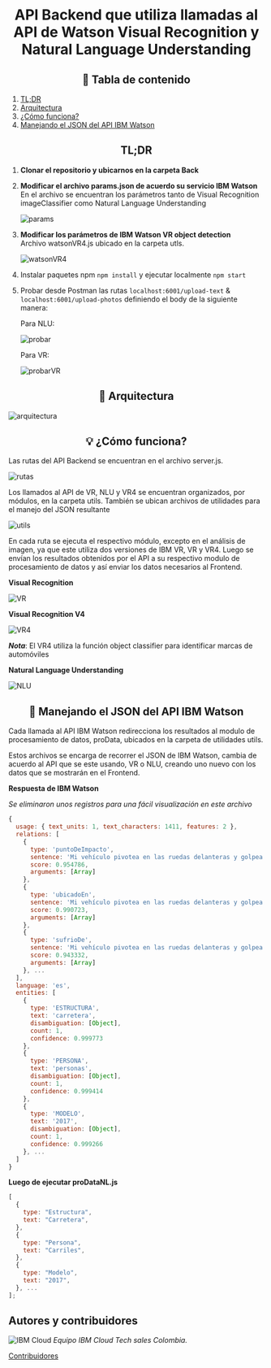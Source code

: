 # <div align=center> API Backend que utiliza llamadas al API de Watson Visual Recognition y Natural Language Understanding </div>

## <div align=center>📑 Tabla de contenido </div>

1. [TL;DR](#tldr)
2. [Arquitectura](#-arquitectura)
3. [¿Cómo funciona?](#-cómo-funciona)
4. [Manejando el JSON del API IBM Watson](#-manejando-el-JSON-del-API-IBM-Watson)

## <div align=center>TL;DR</div>

1. **Clonar el repositorio y ubicarnos en la carpeta Back**

2. **Modificar el archivo params.json de acuerdo su servicio IBM Watson**<br/>
   En el archivo se encuentran los parámetros tanto de Visual Recognition imageClassifier como Natural Language Understanding

   ![params](https://raw.githubusercontent.com/emeloibmco/Watson-NLU-WVR-Web-App/master/Back/.github/params.png)

3. **Modificar los parámetros de IBM Watson VR object detection**<br/> Archivo watsonVR4.js ubicado en la carpeta utls.

   ![watsonVR4](https://raw.githubusercontent.com/emeloibmco/Watson-NLU-WVR-Web-App/master/Back/.github/watsonVR4.png)

4. Instalar paquetes npm `npm install` y ejecutar localmente `npm start`

5. Probar desde Postman las rutas `localhost:6001/upload-text` & `localhost:6001/upload-photos` definiendo el body de la siguiente manera:<br/>

   Para NLU:

   ![probar](https://raw.githubusercontent.com/emeloibmco/Watson-NLU-WVR-Web-App/master/Back/.github/probar.png)

   Para VR:

   ![probarVR](https://raw.githubusercontent.com/emeloibmco/Watson-NLU-WVR-Web-App/master/Back/.github/probarVR.png)

## <div align=center>🏯 Arquitectura</div>

![arquitectura](https://raw.githubusercontent.com/emeloibmco/Watson-NLU-WVR-Web-App/master/Back/.github/arquitectura.png)

## <div align=center>💡 ¿Cómo funciona?</div>

Las rutas del API Backend se encuentran en el archivo server.js.

![rutas](https://raw.githubusercontent.com/emeloibmco/Watson-NLU-WVR-Web-App/master/Back/.github/server.png)

Los llamados al API de VR, NLU y VR4 se encuentran organizados, por módulos, en la carpeta utils. También se ubican archivos de utilidades para el manejo del JSON resultante

![utils](https://raw.githubusercontent.com/emeloibmco/Watson-NLU-WVR-Web-App/master/Back/.github/utils.png)

En cada ruta se ejecuta el respectivo módulo, excepto en el análisis de imagen, ya que este utiliza dos versiones de IBM VR, VR y VR4. Luego se envían los resultados obtenidos por el API a su respectivo modulo de procesamiento de datos y así enviar los datos necesarios al Frontend.

**Visual Recognition**

![VR](https://raw.githubusercontent.com/emeloibmco/Watson-NLU-WVR-Web-App/master/Back/.github/callVR.png)

**Visual Recognition V4**

![VR4](https://raw.githubusercontent.com/emeloibmco/Watson-NLU-WVR-Web-App/master/Back/.github/callVR4.png)

**_Nota_**: El VR4 utiliza la función object classifier para identificar marcas de automóviles

**Natural Language Understanding**

![NLU](https://raw.githubusercontent.com/emeloibmco/Watson-NLU-WVR-Web-App/master/Back/.github/callNLU.png)

## <div align=center>🧾 Manejando el JSON del API IBM Watson</div>

Cada llamada al API IBM Watson redirecciona los resultados al modulo de procesamiento de datos, proData, ubicados en la carpeta de utilidades utils.

Estos archivos se encarga de recorrer el JSON de IBM Watson, cambia de acuerdo al API que se este usando, VR o NLU, creando uno nuevo con los datos que se mostrarán en el Frontend.

**Respuesta de IBM Watson**

_Se eliminaron unos registros para una fácil visualización en este archivo_

```javascript
{
  usage: { text_units: 1, text_characters: 1411, features: 2 },
  relations: [
    {
      type: 'puntoDeImpacto',
      sentence: 'Mi vehículo pivotea en las ruedas delanteras y golpea con la parte trasera derecha a la altura del baúl, a uno de los peatones que yo venia pasando en ese momento, dejando a un lesionado de gravedad.',
      score: 0.954786,
      arguments: [Array]
    },
    {
      type: 'ubicadoEn',
      sentence: 'Mi vehículo pivotea en las ruedas delanteras y golpea con la parte trasera derecha a la altura del baúl, a uno de los peatones que yo venia pasando en ese momento, dejando a un lesionado de gravedad.',
      score: 0.990723,
      arguments: [Array]
    },
    {
      type: 'sufrioDe',
      sentence: 'Mi vehículo pivotea en las ruedas delanteras y golpea con la parte trasera derecha a la altura del baúl, a uno de los peatones que yo venia pasando en ese momento, dejando a un lesionado de gravedad.',
      score: 0.943332,
      arguments: [Array]
    }, ...
  ],
  language: 'es',
  entities: [
    {
      type: 'ESTRUCTURA',
      text: 'carretera',
      disambiguation: [Object],
      count: 1,
      confidence: 0.999773
    },
    {
      type: 'PERSONA',
      text: 'personas',
      disambiguation: [Object],
      count: 1,
      confidence: 0.999414
    },
    {
      type: 'MODELO',
      text: '2017',
      disambiguation: [Object],
      count: 1,
      confidence: 0.999266
    }, ...
  ]
}
```

**Luego de ejecutar proDataNL.js**

```javascript
[
  {
    type: "Estructura",
    text: "Carretera",
  },
  {
    type: "Persona",
    text: "Carriles",
  },
  {
    type: "Modelo",
    text: "2017",
  }, ...
];
```

## Autores y contribuidores

![IBM Cloud](https://raw.githubusercontent.com/emeloibmco/Watson-NLU-WVR-Web-App/master/Back/.github/ibm_cloud.png) _Equipo IBM Cloud Tech sales Colombia._

[Contribuidores](https://github.com/emeloibmco/Watson-NLU-WVR-Web-App/graphs/contributors)
